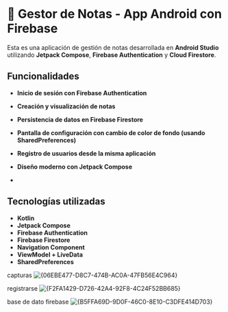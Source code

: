 # 📒 Gestor de Notas - App Android con Firebase

Esta es una aplicación de gestión de notas desarrollada en **Android Studio** utilizando **Jetpack Compose**, **Firebase Authentication** y **Cloud Firestore**.

##  Funcionalidades

-  **Inicio de sesión con Firebase Authentication**
-  **Creación y visualización de notas**
-  **Persistencia de datos en Firebase Firestore**
- **Pantalla de configuración con cambio de color de fondo (usando SharedPreferences)**
-  **Registro de usuarios desde la misma aplicación**
-  **Diseño moderno con Jetpack Compose**

-  
##  Tecnologías utilizadas

- **Kotlin**
- **Jetpack Compose**
- **Firebase Authentication**
- **Firebase Firestore**
- **Navigation Component**
- **ViewModel + LiveData**
- **SharedPreferences**

capturas
![{06EBE477-D8C7-474B-AC0A-47FB56E4C964}](https://github.com/user-attachments/assets/cbfdb84c-26bb-4f54-ba0e-c0905d47563d)

registrarse
![{F2FA1429-D726-42A4-92F8-4C24F52BB685}](https://github.com/user-attachments/assets/367a2786-3073-4972-8a84-acb7cec75dde)

base de dato firebase
![{B5FFA69D-9D0F-46C0-8E10-C3DFE414D703}](https://github.com/user-attachments/assets/8f6b3037-f263-4d50-944a-a764176f069d)


